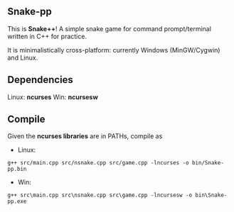 ## Snake-pp

This is **Snake++**! A simple snake game for command prompt/terminal written in C++ for practice.

It is minimalistically cross-platform: currently Windows (MinGW/Cygwin) and Linux.

## Dependencies

Linux: **ncurses**
Win: **ncursesw**

## Compile

Given the **ncurses libraries** are in PATHs, compile as

- Linux:
```
g++ src/main.cpp src/nsnake.cpp src/game.cpp -lncurses -o bin/Snake-pp.bin
```

- Win:
```
g++ src\main.cpp src\nsnake.cpp src\game.cpp -lncursesw -o bin\Snake-pp.exe
```
